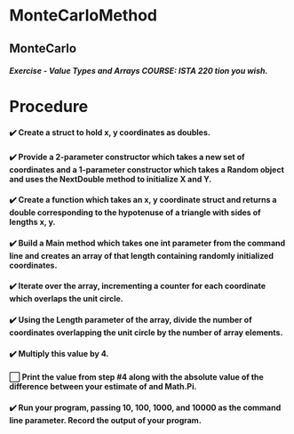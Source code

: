 # MonteCarloMethod
## MonteCarlo

##### Exercise - Value Types and Arrays COURSE: ISTA 220 tion you wish.

# Procedure
#### :heavy_check_mark: Create a struct to hold x, y coordinates as doubles. 
#### :heavy_check_mark: Provide a 2-parameter constructor which takes a new set of coordinates and a 1-parameter constructor which takes a Random object and uses the NextDouble method to initialize X and Y.
#### :heavy_check_mark: Create a function which takes an x, y coordinate struct and returns a double corresponding to the hypotenuse of a triangle with sides of lengths x, y.
#### :heavy_check_mark: Build a Main method which takes one int parameter from the command line and creates an array of that length containing randomly initialized coordinates.
#### :heavy_check_mark: Iterate over the array, incrementing a counter for each coordinate which overlaps the unit circle.
#### :heavy_check_mark: Using the Length parameter of the array, divide the number of coordinates overlapping the unit circle by the number of array elements. 
#### :heavy_check_mark: Multiply this value by 4.
#### :white_large_square: Print the value from step #4 along with the absolute value of the difference between your estimate of and Math.Pi.
#### :heavy_check_mark: Run your program, passing 10, 100, 1000, and 10000 as the command line parameter. Record the output of your program.
